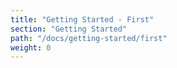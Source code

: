```yaml
---
title: "Getting Started - First"
section: "Getting Started"
path: "/docs/getting-started/first"
weight: 0
---
```


